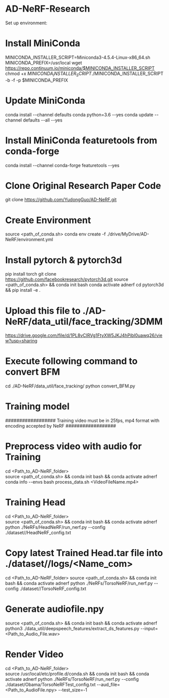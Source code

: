 # AD-NeRF-Research

Set up environment:


# Install MiniConda
MINICONDA_INSTALLER_SCRIPT=Miniconda3-4.5.4-Linux-x86_64.sh
MINICONDA_PREFIX=/usr/local
wget https://repo.continuum.io/miniconda/$MINICONDA_INSTALLER_SCRIPT
chmod +x $MINICONDA_INSTALLER_SCRIPT
./$MINICONDA_INSTALLER_SCRIPT -b -f -p $MINICONDA_PREFIX

# Update MiniConda
conda install --channel defaults conda python=3.6 --yes
conda update --channel defaults --all --yes

# Install MiniConda featuretools from conda-forge
conda install --channel conda-forge featuretools --yes

# Clone Original Research Paper Code
git clone https://github.com/YudongGuo/AD-NeRF.git

# Create Environment
source <path_of_conda.sh>
conda env create -f ./drive/MyDrive/AD-NeRF/environment.yml

# Install pytorch & pytorch3d
pip install torch
git clone https://github.com/facebookresearch/pytorch3d.git
source <path_of_conda.sh> && conda init bash
conda activate adnerf
cd pytorch3d && pip install -e .

# Upload this file to ./AD-NeRF/data_util/face_tracking/3DMM 
https://drive.google.com/file/d/1PL8vCIRVg1FtyXW5JKJ4hPibl0uawq26/view?usp=sharing

# Execute following command to convert BFM 
cd ./AD-NeRF/data_util/face_tracking/
python convert_BFM.py

# Training model
  ##################
  Training video must be in 25fps, mp4 format with encoding accepted by NeRF
  ##################
  # Preprocess video with audio for Training
  cd <Path_to_AD-NeRF_folder>  
  source <path_of_conda.sh> && conda init bash && conda activate adnerf
  conda info --envs
  bash process_data.sh <VideoFileName.mp4>
  
  # Training Head
  cd <Path_to_AD-NeRF_folder>  
  source <path_of_conda.sh> && conda init bash && conda activate adnerf
  python ./NeRFs/HeadNeRF/run_nerf.py --config ./dataset/<Name>/HeadNeRF_config.txt

  # Copy latest Trained Head.tar file into ./dataset/<Name>/logs/<Name_com>
  cd <Path_to_AD-NeRF_folder>
  source <path_of_conda.sh> && conda init bash && conda activate adnerf
  python ./NeRFs/TorsoNeRF/run_nerf.py --config ./dataset/<Name>/TorsoNeRF_config.txt

# Generate audiofile.npy
  source <path_of_conda.sh> && conda init bash && conda activate adnerf
  python3 ./data_util/deepspeech_features/extract_ds_features.py --input=<Path_to_Audio_File.wav>

  # Render Video
  cd <Path_to_AD-NeRF_folder>  
  source /usr/local/etc/profile.d/conda.sh && conda init bash && conda activate adnerf
  python ./NeRFs/TorsoNeRF/run_nerf.py --config ./dataset/Obama/TorsoNeRFTest_config.txt --aud_file=<Path_to_AudioFile.npy> --test_size=-1





